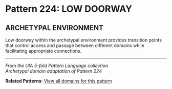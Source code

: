 # Pattern 224: LOW DOORWAY

## ARCHETYPAL ENVIRONMENT

Low doorway within the archetypal environment provides transition points that control access and passage between different domains while facilitating appropriate connections.

---

*From the UIA 5-fold Pattern Language collection*  
*Archetypal domain adaptation of Pattern 224*

**Related Patterns**: [View all domains for this pattern](../../UIA/md/T224%20LOW%20DOORWAY.md)

